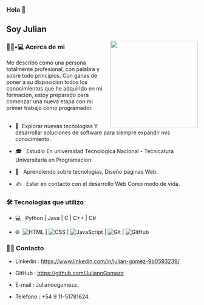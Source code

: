 ### Hola 👋<h2> Soy Julian</h2>

<img align='right' src="https://media.giphy.com/media/M9gbBd9nbDrOTu1Mqx/giphy.gif" width="230">

<h3> 👨🏻•💻 Acerca de mi </h3>

Me describo como una persona totalmente profesional, con palabra y sobre todo principios. 
Con ganas de poner a su disposicion todos los conocimientos que he adquirido en mi formacion, 
estoy preparado para comenzar una nueva etapa con mi primer trabajo como programador.
<br/><br/>

- 🤔 &nbsp;Explorar nuevas tecnologias Y desarrollar soluciones de software para siempre expandir mis conocimiento.

- 🎓 &nbsp; Estudio En universidad Tecnologica Nacional - Tecnicatura Universitaria en Programacion.

- 🌱 &nbsp; Aprendiendo sobre tecnologias, Diseño paginas Web.

- ✍️ &nbsp; Estar en contacto con el desarrollo Web Como modo de vida.



<h3>🛠 Tecnologias que utilizo </h3>



- 💻 &nbsp; Python | Java | C | C++ | C#


- 🌐 &nbsp;<img src="https://img.shields.io/badge/HTML5-E34F26?style=for-the-badge&logo=html5&logoColor=white" alt="HTML" />   | <img src="https://img.shields.io/badge/CSS3-1572B6?style=for-the-badge&logo=css3&logoColor=white" alt="CSS" />  |  <img src="https://img.shields.io/badge/JavaScript-323330?style=for-the-badge&logo=javascript&logoColor=F7DF1E" alt="JavaScript" /> | <img src="https://img.shields.io/badge/Git-F05032?style=for-the-badge&logo=git&logoColor=white" alt="Git" /> | <img src="https://img.shields.io/badge/github%20-%23000.svg?&style=for-the-badge&logo=github&logoColor=white" alt="GitHub" />   
<!--

- 🛢 &nbsp; MySQL | MongoDB
-->


<h3> 🤝🏻 Contacto </h3>

- Linkedin : https://www.linkedin.com/in/julian-gomez-9b0593239/

- GitHub : https://github.com/JuliannGomezz

- E-mail : Julianoogomezz.

- Telefono : +54 9 11-51781624.

<br>


